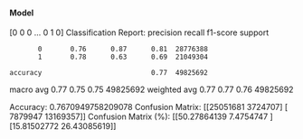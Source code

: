 #### Model
[0 0 0 ... 0 1 0]
Classification Report:
              precision    recall  f1-score   support

           0       0.76      0.87      0.81  28776388
           1       0.78      0.63      0.69  21049304

    accuracy                           0.77  49825692
   macro avg       0.77      0.75      0.75  49825692
weighted avg       0.77      0.77      0.76  49825692

Accuracy: 0.7670949758209078
Confusion Matrix:
[[25051681  3724707]
 [ 7879947 13169357]]
Confusion Matrix (%):
[[50.27864139  7.4754747 ]
 [15.81502772 26.43085619]]
